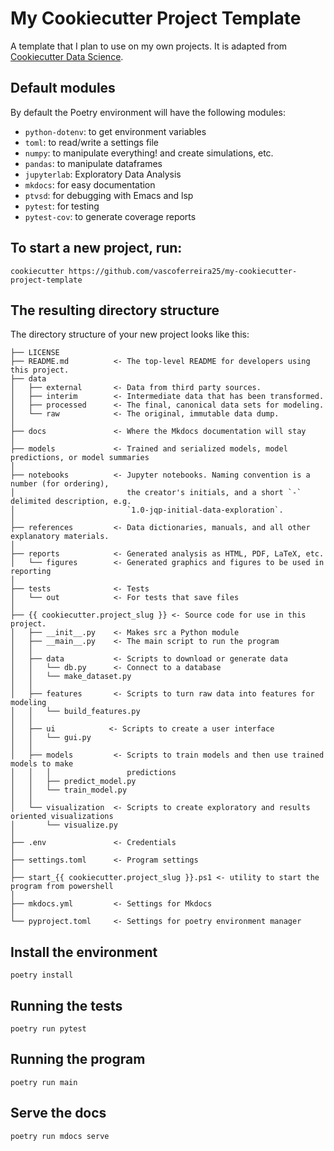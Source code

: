 # My Cookiecutter Project Template

A template that I plan to use on my own projects. 
It is adapted from [Cookiecutter Data Science](http://drivendata.github.io/cookiecutter-data-science/).

## Default modules

By default the Poetry environment will have the following modules:

- `python-dotenv`: to get environment variables
- `toml`: to read/write a settings file
- `numpy`: to manipulate everything! and create simulations, etc.
- `pandas`: to manipulate dataframes
- `jupyterlab`: Exploratory Data Analysis
- `mkdocs`: for easy documentation
- `ptvsd`: for debugging with Emacs and lsp
- `pytest`: for testing
- `pytest-cov`: to generate coverage reports

## To start a new project, run:

```
cookiecutter https://github.com/vascoferreira25/my-cookiecutter-project-template
```

## The resulting directory structure

The directory structure of your new project looks like this: 

```
├── LICENSE
├── README.md          <- The top-level README for developers using this project.
├── data
│   ├── external       <- Data from third party sources.
│   ├── interim        <- Intermediate data that has been transformed.
│   ├── processed      <- The final, canonical data sets for modeling.
│   └── raw            <- The original, immutable data dump.
│
├── docs               <- Where the Mkdocs documentation will stay
│
├── models             <- Trained and serialized models, model predictions, or model summaries
│
├── notebooks          <- Jupyter notebooks. Naming convention is a number (for ordering),
│                         the creator's initials, and a short `-` delimited description, e.g.
│                         `1.0-jqp-initial-data-exploration`.
│
├── references         <- Data dictionaries, manuals, and all other explanatory materials.
│
├── reports            <- Generated analysis as HTML, PDF, LaTeX, etc.
│   └── figures        <- Generated graphics and figures to be used in reporting
│
├── tests              <- Tests
│   └── out            <- For tests that save files
│
├── {{ cookiecutter.project_slug }} <- Source code for use in this project.
│   ├── __init__.py    <- Makes src a Python module
│   ├── __main__.py    <- The main script to run the program
│   │
│   ├── data           <- Scripts to download or generate data
│   │   └── db.py      <- Connect to a database
│   │   └── make_dataset.py
│   │
│   ├── features       <- Scripts to turn raw data into features for modeling
│   │   └── build_features.py
│   │
│   ├── ui            <- Scripts to create a user interface
│   │   └── gui.py
│   │
│   ├── models         <- Scripts to train models and then use trained models to make
│   │   │                 predictions
│   │   ├── predict_model.py
│   │   └── train_model.py
│   │
│   └── visualization  <- Scripts to create exploratory and results oriented visualizations
│       └── visualize.py
│
├── .env               <- Credentials
│
├── settings.toml      <- Program settings
│
├── start_{{ cookiecutter.project_slug }}.ps1 <- utility to start the program from powershell
│
├── mkdocs.yml         <- Settings for Mkdocs
│
└── pyproject.toml     <- Settings for poetry environment manager
```

## Install the environment

```
poetry install
```

## Running the tests

```
poetry run pytest
```

## Running the program

```
poetry run main
```

## Serve the docs

```
poetry run mdocs serve
```